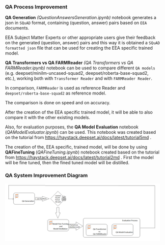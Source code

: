 ### QA Process Improvement
**QA Generation** *(QuestionAnswersGeneration.ipynb)* notebook generates a json in ``SQuAD`` format, containing (question, answer) pairs based on ``EEA`` documents.

EEA Subject Matter Experts or other appropriate users give their feedback on the generated (question, answer) pairs and this way it is obtained a ``SQuAD formatted json`` file that can be used for creating the EEA specific trained model.


**QA Transformers vs QA FARMReader** *(QA Transformers vs QA FARMReader.ipynb)* notebook can be used to compare different ``QA models`` (e.g. deepset/minilm-uncased-squad2, deepset/roberta-base-squad2, etc.), working both with ``Transformer Reader`` and with ``FARMReader Reader``.

In comparison,  ``FARMReader`` is used as reference Reader and ``deepset/roberta-base-squad2`` as reference model.

The comparison is done on speed and on accuracy.

After the creation of the EEA specific trained model, it will be able to also compare it with the other existing models.

Also, for evaluation purposes, the **QA Model Evaluation** notebook (*QAModelEvaluator.ipynb*) can be used. This notebook was created based on the tutorial from https://haystack.deepset.ai/docs/latest/tutorial5md .

The creation of the, EEA specific, trained model, will be done by using **QAFineTuning** (*QAFineTuning.ipynb*) notebook created based on the tutorial from https://haystack.deepset.ai/docs/latest/tutorial2md .
First the model will be fine tuned, then the fined tuned model will be distilled.

### QA System Improvement Diagram

![QA System Improvement Diagram](QA_system_improvement_process.png)
